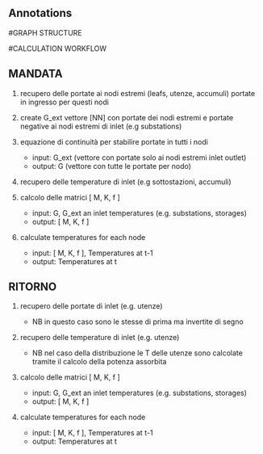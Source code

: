 ## Annotations


#GRAPH STRUCTURE

#CALCULATION WORKFLOW
## MANDATA
1. recupero delle portate ai nodi estremi (leafs, utenze, accumuli) portate in ingresso per questi nodi

2. create G_ext vettore [NN] con portate dei nodi estremi e portate negative ai nodi estremi di inlet (e.g substations)

3. equazione di continuità per stabilire portate in tutti i nodi
   * input: G_ext (vettore con portate solo ai nodi estremi inlet outlet)
   * output: G (vettore con tutte le portate per nodo)

4. recupero delle temperature di inlet (e.g sottostazioni, accumuli)

5. calcolo delle matrici [ M, K, f ]
   * input: G, G_ext an inlet temperatures (e.g. substations, storages)
   * output: [ M, K, f ]

6. calculate temperatures for each node
   * input: [ M, K, f ], Temperatures at t-1
   * output: Temperatures at t
## RITORNO

1. recupero delle portate di inlet (e.g. utenze)
   * NB in questo caso sono le stesse di prima ma invertite di segno

2. recupero delle temperature di inlet (e.g. utenze)
   * NB nel caso della distribuzione le T delle utenze sono calcolate tramite il calcolo della potenza assorbita

3. calcolo delle matrici [ M, K, f ]
   * input: G, G_ext an inlet temperatures (e.g. substations, storages)
   * output: [ M, K, f ]

4. calculate temperatures for each node
   * input: [ M, K, f ], Temperatures at t-1
   * output: Temperatures at t   
   

